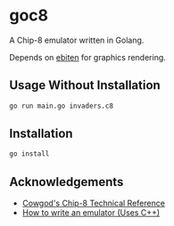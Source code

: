 
# goc8

A Chip-8 emulator written in Golang.

Depends on [ebiten](https://ebiten.org) for graphics rendering.
## Usage Without Installation

```bash
go run main.go invaders.c8
```

## Installation

```bash
go install
```

  
## Acknowledgements

 - [Cowgod's Chip-8 Technical Reference](http://devernay.free.fr/hacks/chip8/C8TECH10.HTM)
 - [How to write an emulator (Uses C++)](https://multigesture.net/articles/how-to-write-an-emulator-chip-8-interpreter/)

  
